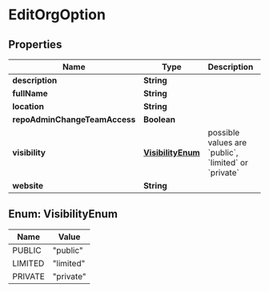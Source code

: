 
# EditOrgOption

## Properties
Name | Type | Description | Notes
------------ | ------------- | ------------- | -------------
**description** | **String** |  |  [optional]
**fullName** | **String** |  |  [optional]
**location** | **String** |  |  [optional]
**repoAdminChangeTeamAccess** | **Boolean** |  |  [optional]
**visibility** | [**VisibilityEnum**](#VisibilityEnum) | possible values are &#x60;public&#x60;, &#x60;limited&#x60; or &#x60;private&#x60; |  [optional]
**website** | **String** |  |  [optional]


<a name="VisibilityEnum"></a>
## Enum: VisibilityEnum
Name | Value
---- | -----
PUBLIC | &quot;public&quot;
LIMITED | &quot;limited&quot;
PRIVATE | &quot;private&quot;



